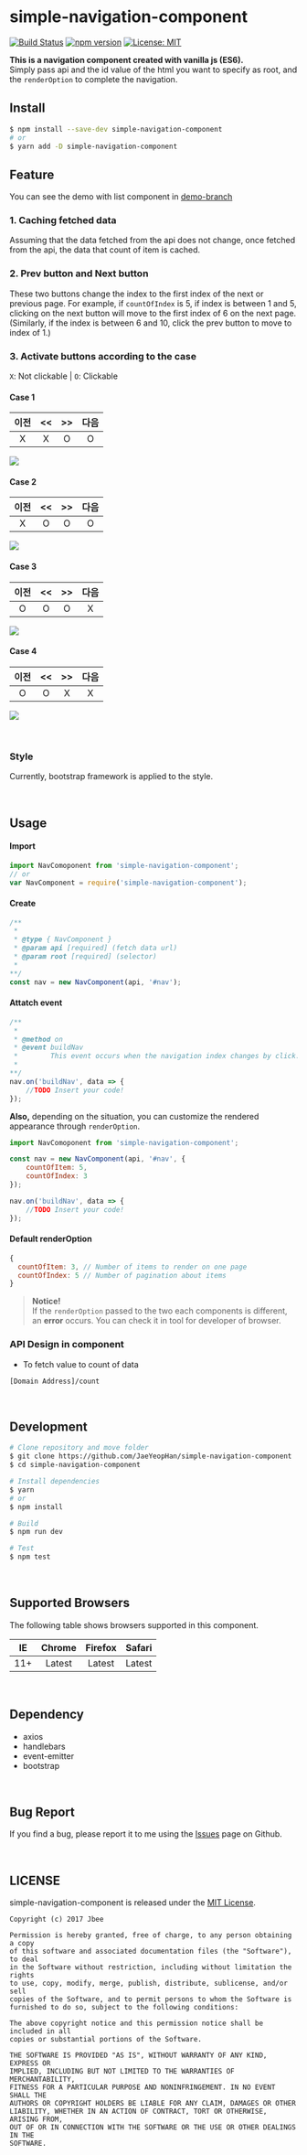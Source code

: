 # simple-navigation-component
[![Build Status](https://travis-ci.org/JaeYeopHan/simple-navigation-component.svg?branch=master)](https://travis-ci.org/JaeYeopHan/simple-navigation-component)  [![npm version](https://badge.fury.io/js/simple-navigation-component.svg)](https://badge.fury.io/js/simple-navigation-component) [![License: MIT](https://img.shields.io/badge/License-MIT-yellow.svg)](https://opensource.org/licenses/MIT)
                                                                                                                                                                                                                                                                                    


**This is a navigation component created with vanilla js (ES6).**  
Simply pass api and the id value of the html you want to specify as root, and the `renderOption` to complete the navigation.

## Install
```bash
$ npm install --save-dev simple-navigation-component
# or
$ yarn add -D simple-navigation-component
```

## Feature
You can see the demo with list component in [demo-branch](https://github.com/JaeYeopHan/Navigation_Component/tree/demo-branch)  

### 1. Caching fetched data
Assuming that the data fetched from the api does not change, once fetched from the api, the data that count of item is cached.

### 2. Prev button and Next button
These two buttons change the index to the first index of the next or previous page. For example, if `countOfIndex` is 5, if index is between 1 and 5, clicking on the next button will move to the first index of 6 on the next page. (Similarly, if the index is between 6 and 10, click the prev button to move to index of 1.)

### 3. Activate buttons according to the case
`X`: Not clickable  |  `O`:  Clickable

#### Case 1
| 이전 | << | >> | 다음 |
|:-:|:-:|:-:|:-:|
| X | X | O | O |

![](/docs/DEMO_IMAGE/demo_1.png)

#### Case 2
| 이전 | << | >> | 다음 |
|:-:|:-:|:-:|:-:|
| X | O | O | O |

![](/docs/DEMO_IMAGE/demo_2.png)

#### Case 3
| 이전 | << | >> | 다음 |
|:-:|:-:|:-:|:-:|
| O | O | O | X |

![](/docs/DEMO_IMAGE/demo_3.png)

#### Case 4
| 이전 | << | >> | 다음 |
|:-:|:-:|:-:|:-:|
| O | O | X | X |

![](/docs/DEMO_IMAGE/demo_4.png)

</br>

### Style
Currently, bootstrap framework is applied to the style. 

</br>

## Usage
#### Import
```js
import NavComoponent from 'simple-navigation-component';
// or
var NavComponent = require('simple-navigation-component');
```

#### Create
```js
/**
 * 
 * @type { NavComponent }
 * @param api [required] (fetch data url)
 * @param root [required] (selector)
 * 
**/
const nav = new NavComponent(api, '#nav');
```

#### Attatch event
```js
/**
 * 
 * @method on
 * @event buildNav
 *        This event occurs when the navigation index changes by click.
 * 
**/
nav.on('buildNav', data => {
    //TODO Insert your code!
});
```

**Also,** depending on the situation, you can customize the rendered appearance through `renderOption`.

```js
import NavComoponent from 'simple-navigation-component';

const nav = new NavComponent(api, '#nav', {
    countOfItem: 5,
    countOfIndex: 3
});

nav.on('buildNav', data => {
    //TODO Insert your code!
});
```

#### Default renderOption
```js
{
  countOfItem: 3, // Number of items to render on one page
  countOfIndex: 5 // Number of pagination about items
}
```
> **Notice!**  
If the `renderOption` passed to the two each components is different, an **error** occurs. You can check it in tool for developer of browser.


### API Design in component
* To fetch value to count of data
```
[Domain Address]/count
```

</br>

## Development
```bash
# Clone repository and move folder
$ git clone https://github.com/JaeYeopHan/simple-navigation-component
$ cd simple-navigation-component

# Install dependencies
$ yarn
# or
$ npm install

# Build
$ npm run dev

# Test
$ npm test
```

</br>

## Supported Browsers
The following table shows browsers supported in this component.

|IE|Chrome|Firefox|Safari|
|:-:|:-:|:-:|:-:|
|11+|Latest|Latest|Latest|

</br>

## Dependency
* axios
* handlebars
* event-emitter
* bootstrap

</br>

## Bug Report
If you find a bug, please report it to me using the [Issues](https://github.com/JaeYeopHan/simple-navigation-component/issues) page on Github.

</br>

## LICENSE
simple-navigation-component is released under the [MIT License](https://github.com/JaeYeopHan/simple-navigation-component/blob/master/LICENSE).
```
Copyright (c) 2017 Jbee

Permission is hereby granted, free of charge, to any person obtaining a copy
of this software and associated documentation files (the "Software"), to deal
in the Software without restriction, including without limitation the rights
to use, copy, modify, merge, publish, distribute, sublicense, and/or sell
copies of the Software, and to permit persons to whom the Software is
furnished to do so, subject to the following conditions:

The above copyright notice and this permission notice shall be included in all
copies or substantial portions of the Software.

THE SOFTWARE IS PROVIDED "AS IS", WITHOUT WARRANTY OF ANY KIND, EXPRESS OR
IMPLIED, INCLUDING BUT NOT LIMITED TO THE WARRANTIES OF MERCHANTABILITY,
FITNESS FOR A PARTICULAR PURPOSE AND NONINFRINGEMENT. IN NO EVENT SHALL THE
AUTHORS OR COPYRIGHT HOLDERS BE LIABLE FOR ANY CLAIM, DAMAGES OR OTHER
LIABILITY, WHETHER IN AN ACTION OF CONTRACT, TORT OR OTHERWISE, ARISING FROM,
OUT OF OR IN CONNECTION WITH THE SOFTWARE OR THE USE OR OTHER DEALINGS IN THE
SOFTWARE.
```
